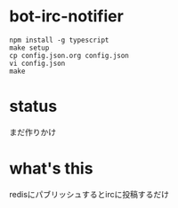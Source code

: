 bot-irc-notifier
================

    npm install -g typescript
    make setup
    cp config.json.org config.json
    vi config.json
    make
    

status
============
まだ作りかけ

what's this
===========
redisにパブリッシュするとircに投稿するだけ
